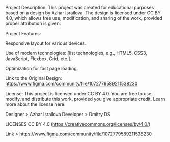 Project Description:
This project was created for educational purposes based on a design by Azhar Israilova. The design is licensed under CC BY 4.0, which allows free use, modification, and sharing of the work, provided proper attribution is given.

Project Features:

Responsive layout for various devices.

Use of modern technologies: [list technologies, e.g., HTML5, CSS3, JavaScript, Flexbox, Grid, etc.].

Optimization for fast page loading.

Link to the Original Design:
https://www.figma.com/community/file/1072779589211538230

License:
This project is licensed under CC BY 4.0. You are free to use, modify, and distribute this work, provided you give appropriate credit. Learn more about the license here.




Designer > Azhar Israilova
Developer > Dmitry DS

LICENSES CC BY 4.0 (https://creativecommons.org/licenses/by/4.0/)

Link > https://www.figma.com/community/file/1072779589211538230
